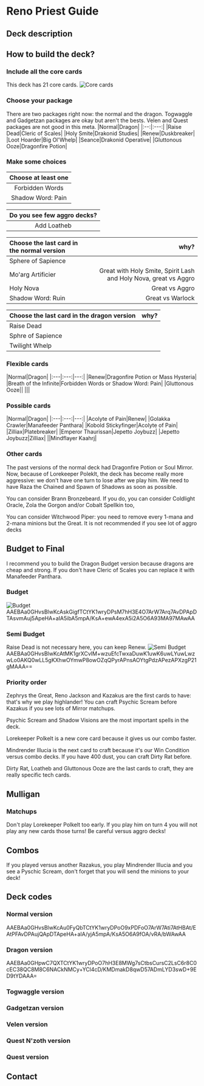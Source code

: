 # Reno Priest Guide

## Deck description

## How to build the deck?
### Include all the core cards
This deck has 21 core cards.
![Core cards](core.png)

### Choose your package
There are two packages right now: the normal and the dragon. Togwaggle and Gadgetzan  packages are okay but aren't the bests. Velen and Quest packages are not good in this meta.
|Normal|Dragon|
|:--:|:---:|
|Raise Dead|Cleric of Scales|
|Holy Smite|Drakonid Studies|
|Renew|Duskbreaker|
|Loot Hoarder|Big Ol'Whelp|
|Seance|Drakonid Operative|
|Gluttonous Ooze|Dragonfire Potion|

### Make some choices
|Choose at least one|
|:---:|
|Forbidden Words|
|Shadow Word: Pain|

|Do you see few aggro decks?|
|:---:|
|Add Loatheb|

|Choose the last card in the normal version|why?|
|:---|---:|
|Sphere of Sapience||
|Mo'arg Artificier|Great with Holy Smite, Spirit Lash and Holy Nova, great vs Aggro|
|Holy Nova|Great vs Aggro|
|Shadow Word: Ruin|Great vs Warlock|

|Choose the last card in the dragon version|why?|
|:---|---:|
|Raise Dead||
|Sphre of Sapience||
|Twilight Whelp||

### Flexible cards
|Normal|Dragon|
|:---|:---:|---:|
|Renew|Dragonfire Potion or Mass Hysteria|
|Breath of the Infinite|Forbidden Words or Shadow Word: Pain|
|Gluttonous Ooze||
|||

### Possible cards
|Normal|Dragon|
|:---|:---:|---:|
|Acolyte of Pain|Renew|
|Golakka Crawler|Manafeeder Panthara|
|Kobold Stickyfinger|Acolyte of Pain|
|Zilliax|Platebreaker|
|Emperor Thaurissan|Jepetto Joybuzz|
|Jepetto Joybuzz|Zilliax|
||Mindflayer Kaahrj|

### Other cards
The past versions of the normal deck had Dragonfire Potion or Soul Mirror. Now, because of Lorekeeper Poleklt, the deck has become really more aggressive: we don't have one turn to lose after we play him. We need to have Raza the Chained and Spawn of Shadows as soon as possible.

You can consider Brann Bronzebeard. If you do, you can consider Coldlight Oracle, Zola the Gorgon and/or Cobalt Spellkin too,

You can consider Witchwood Piper: you need to remove every 1-mana and 2-mana minions but the Great. It is not recommended if you see lot of aggro decks

## Budget to Final
I recommend you to build the Dragon Budget version because dragons are cheap and strong.
If you don't have Cleric of Scales you can replace it with Manafeeder Panthara.

### Budget
![Budget](dragonbudget.png)
AAEBAa0GHvsBlwKcAskGigfTCtYK1wryDPsM7hH3E4O7ArW7Arq7AvDPApDTAsvmAuj5ApeHA+aIA5ibA5mpA/KsA+ewA4exA5i2A5O6A93MA97MAwAA

### Semi Budget
Raise Dead is not necessary here, you can keep Renew.
![Semi Budget](dragonsemibudget.png)
AAEBAa0GHvsBlwKcAtMK1grXCvIM+wzuEfcTwxaDuwK1uwK6uwLYuwLwzwLo0AKQ0wLL5gKXhwOYmwP8owOZqQPyrAPnsAOYtgPdzAPezAPXzgP21gMAAA==

### Priority order
Zephrys the Great, Reno Jackson and Kazakus are the first cards to have: that's why we play highlander! You can craft Psychic Scream before Kazakus if you see lots of Mirror matchups.

Psychic Scream and Shadow Visions are the most important spells in the deck.

Lorekeeper Polkelt is a new core card because it gives us our combo faster.

Mindrender Illucia is the next card to craft because it's our Win Condition versus combo decks. If you have 400 dust, you can craft Dirty Rat before.

Dirty Rat, Loatheb and Gluttonous Ooze are the last cards to craft, they are really specific tech cards.

## Mulligan

### Matchups
Don't play Lorekeeper Polkelt too early. If you play him on turn 4 you will not play any new cards those turns! Be careful versus aggro decks!

## Combos
If you played versus another Razakus, you play Mindrender Illucia and you see a Pyschic Scream, don't forget that you will send the minions to your deck!

## Deck codes
### Normal version
AAEBAa0GHvsBlwKcAu0FyQbTCtYK1wryDPoO9xPDFoO7ArW7Ati7AtHBAt/EAtPFAvDPAujQApDTApeHA+aIA/yjA5mpA/KsA5O6A9fOA/vRA/bWAwAA
### Dragon version
AAEBAa0GHpwC7QXTCtYK1wryDPoO7hH3E8MWg7sCtbsCursC2LsC6r8C0cEC38QC8M8C6NACkNMCy+YCl4cD/KMDmakD8qwD57ADmLYD3swD+9ED9tYDAAA=
### Togwaggle version

### Gadgetzan version

### Velen version

### Quest N'zoth version

### Quest version

## Contact
